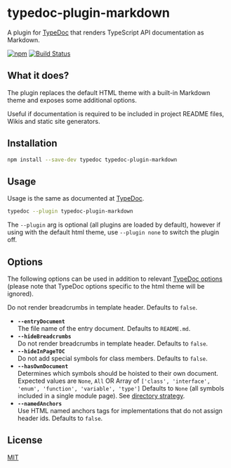 # typedoc-plugin-markdown

A plugin for [TypeDoc](https://github.com/TypeStrong/typedoc) that renders TypeScript API documentation as Markdown.

[![npm](https://img.shields.io/npm/v/typedoc-plugin-markdown.svg)](https://www.npmjs.com/package/typedoc-plugin-markdown)
[![Build Status](https://github.com/tgreyuk/typedoc-plugin-markdown/actions/workflows/ci.yml/badge.svg?branch=master)](https://github.com/tgreyuk/typedoc-plugin-markdown/actions/workflows/ci.yml)

## What it does?

The plugin replaces the default HTML theme with a built-in Markdown theme and exposes some additional options.

Useful if documentation is required to be included in project README files, Wikis and static site generators.

## Installation

```bash
npm install --save-dev typedoc typedoc-plugin-markdown
```

## Usage

Usage is the same as documented at [TypeDoc](https://typedoc.org/guides/installation/#command-line-interface).

```bash
typedoc --plugin typedoc-plugin-markdown
```

The `--plugin` arg is optional (all plugins are loaded by default), however if using with the default html theme, use `--plugin none` to switch the plugin off.

## Options

The following options can be used in addition to relevant [TypeDoc options](https://typedoc.org/guides/options/)
(please note that TypeDoc options specific to the html theme will be ignored).

Do not render breadcrumbs in template header. Defaults to `false`.

- **`--entryDocument`**<br>
  The file name of the entry document. Defaults to `README.md`.
- **`--hideBreadcrumbs`**<br>
  Do not render breadcrumbs in template header. Defaults to `false`.
- **`--hideInPageTOC`**<br>
  Do not add special symbols for class members. Defaults to `false`.
- **`--hasOwnDocument`**<br>
  Determines which symbols should be hoisted to their own document. Expected values are `None`, `All` OR Array of `['class', 'interface', 'enum', 'function', 'variable', 'type']` Defaults to `None` (all symbols included in a single module page). See [directory strategy]().
- **`--namedAnchors`**<br>
  Use HTML named anchors tags for implementations that do not assign header ids. Defaults to `false`.

## License

[MIT](https://github.com/tgreyuk/typedoc-plugin-markdown/blob/master/LICENSE)

